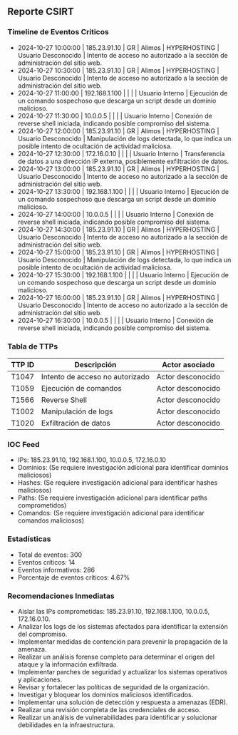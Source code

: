 ## Reporte CSIRT
### Timeline de Eventos Críticos
- 2024-10-27 10:00:00 | 185.23.91.10 | GR | Alimos | HYPERHOSTING | Usuario Desconocido | Intento de acceso no autorizado a la sección de administración del sitio web.
- 2024-10-27 10:30:00 | 185.23.91.10 | GR | Alimos | HYPERHOSTING | Usuario Desconocido | Intento de acceso no autorizado a la sección de administración del sitio web.
- 2024-10-27 11:00:00 | 192.168.1.100 |  |  |  | Usuario Interno | Ejecución de un comando sospechoso que descarga un script desde un dominio malicioso.
- 2024-10-27 11:30:00 | 10.0.0.5 |  |  |  | Usuario Interno | Conexión de reverse shell iniciada, indicando posible compromiso del sistema.
- 2024-10-27 12:00:00 | 185.23.91.10 | GR | Alimos | HYPERHOSTING | Usuario Desconocido | Manipulación de logs detectada, lo que indica un posible intento de ocultación de actividad maliciosa.
- 2024-10-27 12:30:00 | 172.16.0.10 |  |  |  | Usuario Interno | Transferencia de datos a una dirección IP externa, posiblemente exfiltración de datos.
- 2024-10-27 13:00:00 | 185.23.91.10 | GR | Alimos | HYPERHOSTING | Usuario Desconocido | Intento de acceso no autorizado a la sección de administración del sitio web.
- 2024-10-27 13:30:00 | 192.168.1.100 |  |  |  | Usuario Interno | Ejecución de un comando sospechoso que descarga un script desde un dominio malicioso.
- 2024-10-27 14:00:00 | 10.0.0.5 |  |  |  | Usuario Interno | Conexión de reverse shell iniciada, indicando posible compromiso del sistema.
- 2024-10-27 14:30:00 | 185.23.91.10 | GR | Alimos | HYPERHOSTING | Usuario Desconocido | Intento de acceso no autorizado a la sección de administración del sitio web.
- 2024-10-27 15:00:00 | 185.23.91.10 | GR | Alimos | HYPERHOSTING | Usuario Desconocido | Manipulación de logs detectada, lo que indica un posible intento de ocultación de actividad maliciosa.
- 2024-10-27 15:30:00 | 192.168.1.100 |  |  |  | Usuario Interno | Ejecución de un comando sospechoso que descarga un script desde un dominio malicioso.
- 2024-10-27 16:00:00 | 185.23.91.10 | GR | Alimos | HYPERHOSTING | Usuario Desconocido | Intento de acceso no autorizado a la sección de administración del sitio web.
- 2024-10-27 16:30:00 | 10.0.0.5 |  |  |  | Usuario Interno | Conexión de reverse shell iniciada, indicando posible compromiso del sistema.


### Tabla de TTPs
| TTP ID | Descripción | Actor asociado |
|---|---|---|
| T1047 | Intento de acceso no autorizado | Actor desconocido |
| T1059 | Ejecución de comandos | Actor desconocido |
| T1566 | Reverse Shell | Actor desconocido |
| T1002 | Manipulación de logs | Actor desconocido |
| T1020 | Exfiltración de datos | Actor desconocido |

### IOC Feed
- IPs: 185.23.91.10, 192.168.1.100, 10.0.0.5, 172.16.0.10
- Dominios:  (Se requiere investigación adicional para identificar dominios maliciosos)
- Hashes: (Se requiere investigación adicional para identificar hashes maliciosos)
- Paths: (Se requiere investigación adicional para identificar paths comprometidos)
- Comandos: (Se requiere investigación adicional para identificar comandos maliciosos)

### Estadísticas
- Total de eventos: 300
- Eventos críticos: 14
- Eventos informativos: 286
- Porcentaje de eventos críticos: 4.67%

### Recomendaciones Inmediatas
- Aislar las IPs comprometidas: 185.23.91.10, 192.168.1.100, 10.0.0.5, 172.16.0.10.
- Analizar los logs de los sistemas afectados para identificar la extensión del compromiso.
- Implementar medidas de contención para prevenir la propagación de la amenaza.
- Realizar un análisis forense completo para determinar el origen del ataque y la información exfiltrada.
- Implementar parches de seguridad y actualizar los sistemas operativos y aplicaciones.
- Revisar y fortalecer las políticas de seguridad de la organización.
- Investigar y bloquear los dominios maliciosos identificados.
- Implementar una solución de detección y respuesta a amenazas (EDR).
- Realizar una revisión completa de las credenciales de acceso.
- Realizar un análisis de vulnerabilidades para identificar y solucionar debilidades en la infraestructura.
